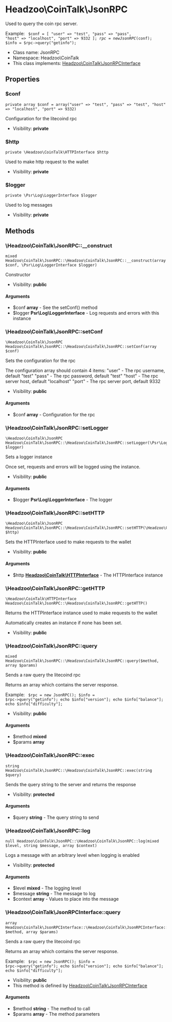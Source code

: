 Headzoo\CoinTalk\JsonRPC
===============

Used to query the coin rpc server.

Example:
<code>
 $conf = [
     "user" => "test",
     "pass" => "pass",
     "host" => "localhost",
     "port" => 9332
 ];
 $rpc  = new JsonRPC($conf);
 $info = $rpc->query("getinfo");
</code>


* Class name: JsonRPC
* Namespace: Headzoo\CoinTalk
* This class implements: [Headzoo\CoinTalk\JsonRPCInterface](Headzoo-CoinTalk-JsonRPCInterface.md)




Properties
----------


### $conf

```
private array $conf = array("user" => "test", "pass" => "test", "host" => "localhost", "port" => 9332)
```

Configuration for the litecoind rpc



* Visibility: **private**


### $http

```
private \Headzoo\CoinTalk\HTTPInterface $http
```

Used to make http request to the wallet



* Visibility: **private**


### $logger

```
private \Psr\Log\LoggerInterface $logger
```

Used to log messages



* Visibility: **private**


Methods
-------


### \Headzoo\CoinTalk\JsonRPC::__construct

```
mixed Headzoo\CoinTalk\JsonRPC::\Headzoo\CoinTalk\JsonRPC::__construct(array $conf, \Psr\Log\LoggerInterface $logger)
```

Constructor



* Visibility: **public**

#### Arguments

* $conf **array** - See the setConf() method
* $logger **Psr\Log\LoggerInterface** - Log requests and errors with this instance



### \Headzoo\CoinTalk\JsonRPC::setConf

```
\Headzoo\CoinTalk\JsonRPC Headzoo\CoinTalk\JsonRPC::\Headzoo\CoinTalk\JsonRPC::setConf(array $conf)
```

Sets the configuration for the rpc

The configuration array should contain 4 items:
 "user" - The rpc username, default "test"
 "pass" - The rpc password, default "test"
 "host" - The rpc server host, default "localhost"
 "port" - The rpc server port, default 9332

* Visibility: **public**

#### Arguments

* $conf **array** - Configuration for the rpc



### \Headzoo\CoinTalk\JsonRPC::setLogger

```
\Headzoo\CoinTalk\JsonRPC Headzoo\CoinTalk\JsonRPC::\Headzoo\CoinTalk\JsonRPC::setLogger(\Psr\Log\LoggerInterface $logger)
```

Sets a logger instance

Once set, requests and errors will be logged using the instance.

* Visibility: **public**

#### Arguments

* $logger **Psr\Log\LoggerInterface** - The logger



### \Headzoo\CoinTalk\JsonRPC::setHTTP

```
\Headzoo\CoinTalk\JsonRPC Headzoo\CoinTalk\JsonRPC::\Headzoo\CoinTalk\JsonRPC::setHTTP(\Headzoo\CoinTalk\HTTPInterface $http)
```

Sets the HTTPInterface used to make requests to the wallet



* Visibility: **public**

#### Arguments

* $http **[Headzoo\CoinTalk\HTTPInterface](Headzoo-CoinTalk-HTTPInterface.md)** - The HTTPInterface instance



### \Headzoo\CoinTalk\JsonRPC::getHTTP

```
\Headzoo\CoinTalk\HTTPInterface Headzoo\CoinTalk\JsonRPC::\Headzoo\CoinTalk\JsonRPC::getHTTP()
```

Returns the HTTPInterface instance used to make requests to the wallet

Automatically creates an instance if none has been set.

* Visibility: **public**



### \Headzoo\CoinTalk\JsonRPC::query

```
mixed Headzoo\CoinTalk\JsonRPC::\Headzoo\CoinTalk\JsonRPC::query($method, array $params)
```

Sends a raw query the litecoind rpc

Returns an array which contains the server response.

Example:
<code>
 $rpc  = new JsonRPC();
 $info = $rpc->query("getinfo");
 echo $info["version"];
 echo $info["balance"];
 echo $info["difficulty"];
</code>

* Visibility: **public**

#### Arguments

* $method **mixed**
* $params **array**



### \Headzoo\CoinTalk\JsonRPC::exec

```
string Headzoo\CoinTalk\JsonRPC::\Headzoo\CoinTalk\JsonRPC::exec(string $query)
```

Sends the query string to the server and returns the response



* Visibility: **protected**

#### Arguments

* $query **string** - The query string to send



### \Headzoo\CoinTalk\JsonRPC::log

```
null Headzoo\CoinTalk\JsonRPC::\Headzoo\CoinTalk\JsonRPC::log(mixed $level, string $message, array $context)
```

Logs a message with an arbitrary level when logging is enabled



* Visibility: **protected**

#### Arguments

* $level **mixed** - The logging level
* $message **string** - The message to log
* $context **array** - Values to place into the message



### \Headzoo\CoinTalk\JsonRPCInterface::query

```
array Headzoo\CoinTalk\JsonRPCInterface::\Headzoo\CoinTalk\JsonRPCInterface::query(string $method, array $params)
```

Sends a raw query the litecoind rpc

Returns an array which contains the server response.

Example:
<code>
 $rpc  = new JsonRPC();
 $info = $rpc->query("getinfo");
 echo $info["version"];
 echo $info["balance"];
 echo $info["difficulty"];
</code>

* Visibility: **public**
* This method is defined by [Headzoo\CoinTalk\JsonRPCInterface](Headzoo-CoinTalk-JsonRPCInterface.md)

#### Arguments

* $method **string** - The method to call
* $params **array** - The method parameters


